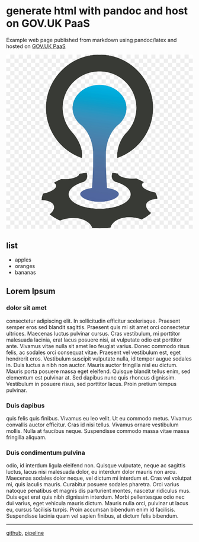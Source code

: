 # generate html with pandoc and host on GOV.UK PaaS

Example web page published from markdown using pandoc/latex and hosted on [GOV.UK PaaS]

![Cloud Foundry logo](cf-logo.jpg)

## list

- apples
- oranges
- bananas

## Lorem Ipsum

### dolor sit amet

consectetur adipiscing elit. In sollicitudin efficitur scelerisque. Praesent semper eros sed blandit sagittis. Praesent quis mi sit amet orci consectetur ultrices. Maecenas luctus pulvinar cursus. Cras vestibulum, mi porttitor malesuada lacinia, erat lacus posuere nisi, at vulputate odio est porttitor ante. Vivamus vitae nulla sit amet leo feugiat varius. Donec commodo risus felis, ac sodales orci consequat vitae. Praesent vel vestibulum est, eget hendrerit eros. Vestibulum suscipit vulputate nulla, id tempor augue sodales in. Duis luctus a nibh non auctor. Mauris auctor fringilla nisl eu dictum. Mauris porta posuere massa eget eleifend. Quisque blandit tellus enim, sed elementum est pulvinar at. Sed dapibus nunc quis rhoncus dignissim. Vestibulum in posuere risus, sed porttitor lacus. Proin pretium tempus pulvinar.

### Duis dapibus 

quis felis quis finibus. Vivamus eu leo velit. Ut eu commodo metus. Vivamus convallis auctor efficitur. Cras id nisi tellus. Vivamus ornare vestibulum mollis. Nulla at faucibus neque. Suspendisse commodo massa vitae massa fringilla aliquam.

### Duis condimentum pulvina

odio, id interdum ligula eleifend non. Quisque vulputate, neque ac sagittis luctus, lacus nisi malesuada dolor, eu interdum dolor mauris non arcu. Maecenas sodales dolor neque, vel dictum mi interdum et. Cras vel volutpat mi, quis iaculis mauris. Curabitur posuere sodales pharetra. Orci varius natoque penatibus et magnis dis parturient montes, nascetur ridiculus mus. Duis eget erat quis nibh dignissim interdum. Morbi pellentesque odio nec dui varius, eget vehicula mauris dictum. Mauris nulla orci, pulvinar ut lacus eu, cursus facilisis turpis. Proin accumsan bibendum enim id facilisis. Suspendisse lacinia quam vel sapien finibus, at dictum felis bibendum.

---
[github](https://github.com/pauldougan/static-pandoc), [pipeline](https://github.com/pauldougan/static-pandoc/blob/main/.github/workflows/build.yml)

[GOV.UK PaaS]: https://cloud.service.gov.uk
